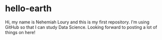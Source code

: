 # hello-earth

Hi, my name is Nehemiah Loury and this is my first repository. I'm using GitHub so that I can study Data Science. Looking forward to posting a lot of things on here!
